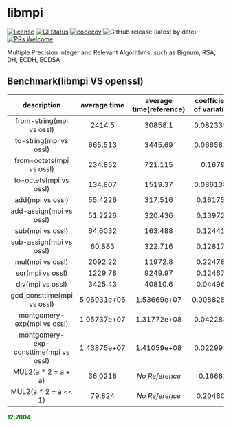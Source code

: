 # libmpi

[![license](https://img.shields.io/badge/license-Apache-brightgreen.svg?style=flat)](https://github.com/vxfury/libmpi/blob/master/LICENSE)
[![CI Status](https://github.com/vxfury/libmpi/workflows/ci/badge.svg)](https://github.com/vxfury/libmpi/actions)
[![codecov](https://codecov.io/gh/vxfury/libmpi/branch/main/graph/badge.svg?token=5IfLTTEcnF)](https://codecov.io/gh/vxfury/libmpi)
![GitHub release (latest by date)](https://img.shields.io/github/v/release/vxfury/libmpi?color=red&label=release)
[![PRs Welcome](https://img.shields.io/badge/PRs-welcome-brightgreen.svg)](https://github.com/vxfury/libmpi/pulls)

Multiple Precision Integer and Relevant Algorithms, such as Bignum, RSA, DH, ECDH, ECDSA
## Benchmark(libmpi VS openssl)

|              description              | average time | average time(reference) | coefficient of variation | perfermance ratio |
| :-: | :-: | :-: | :-: | :-: |
|       from-string(mpi vs ossl)        |    2414.5    |         30858.1         |        0.0823392         |      <span style="color:#008000;font-weight:bold;text-decoration:blink;">12.7804</span>      |
|        to-string(mpi vs ossl)         |   665.513    |         3445.69         |        0.0665816         |      <span style="color:#008000;font-weight:bold;text-decoration:blink;">5.1775</span>       |
|       from-octets(mpi vs ossl)        |   234.852    |         721.115         |          0.1679          |      <span style="color:#008000;font-weight:bold;">3.07052</span>      |
|        to-octets(mpi vs ossl)         |   134.807    |         1519.37         |        0.0861383         |      <span style="color:#008000;font-weight:bold;text-decoration:blink;">11.2708</span>      |
|           add(mpi vs ossl)            |   55.4226    |         317.516         |         0.161752         |      <span style="color:#008000;font-weight:bold;text-decoration:blink;">5.72899</span>      |
|        add-assign(mpi vs ossl)        |   51.2226    |         320.436         |         0.139726         |      <span style="color:#008000;font-weight:bold;text-decoration:blink;">6.25575</span>      |
|           sub(mpi vs ossl)            |   64.6032    |         163.488         |         0.124415         |      <span style="color:#008000;font-weight:bold;">2.53065</span>      |
|        sub-assign(mpi vs ossl)        |    60.883    |         322.716         |         0.128174         |      <span style="color:#008000;font-weight:bold;text-decoration:blink;">5.30059</span>      |
|           mul(mpi vs ossl)            |   2092.22    |         11972.8         |         0.224789         |      <span style="color:#008000;font-weight:bold;text-decoration:blink;">5.72254</span>      |
|           sqr(mpi vs ossl)            |   1229.78    |         9249.97         |         0.124671         |      <span style="color:#008000;font-weight:bold;text-decoration:blink;">7.52165</span>      |
|           div(mpi vs ossl)            |   3425.43    |         40810.6         |         0.044964         |      <span style="color:#008000;font-weight:bold;text-decoration:blink;">11.914</span>       |
|      gcd_consttime(mpi vs ossl)       | 5.06931e+06  |       1.53669e+07       |        0.00882843        |      <span style="color:#008000;font-weight:bold;">3.03135</span>      |
|      montgomery-exp(mpi vs ossl)      | 1.05737e+07  |       1.31772e+08       |        0.0422837         |      <span style="color:#008000;font-weight:bold;text-decoration:blink;">12.4622</span>      |
| montgomery-exp-consttime(mpi vs ossl) | 1.43875e+07  |       1.41059e+08       |        0.0229953         |      <span style="color:#008000;font-weight:bold;text-decoration:blink;">9.80427</span>      |
|          MUL2(a * 2 = a + a)          |   36.0218    |      <span style="font-style:italic;">No Reference</span>       |         0.16662          |        N/A        |
|         MUL2(a * 2 = a << 1)          |    79.824    |      <span style="font-style:italic;">No Reference</span>       |         0.204801         |        N/A        |

<span style="color:#008000;font-weight:bold;text-decoration:blink;">12.7804</span>
